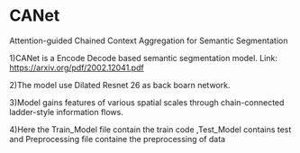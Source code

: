 # CANet
Attention-guided Chained Context Aggregation for Semantic Segmentation

1)CANet is a Encode Decode based semantic segmentation model. Link: https://arxiv.org/pdf/2002.12041.pdf

2)The model use Dilated Resnet 26 as back boarn network.

3)Model gains features of various spatial scales through chain-connected ladder-style information flows.

4)Here the Train_Model file contain the train code ,Test_Model contains test and Preprocessing file containe the preprocessing of data
